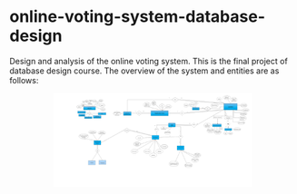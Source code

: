 # online-voting-system-database-design
Design and analysis of the online voting system.
This is the final project of database design course.
The overview of the system and entities are as follows:
<p align="center">
  <img src="Final_EER.jpg" width="350" title="diagram">
</p>
